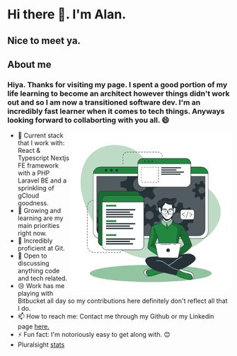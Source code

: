 # Hi there 👋. I'm Alan. 
## Nice to meet ya.

<!--
**Iceteatree/Iceteatree** is a ✨ _special_ ✨ repository because its `README.md` (this file) appears on your GitHub profile.
-->

## About me
### Hiya. Thanks for visiting my page. I spent a good portion of my life learning to become an architect however things didn't work out and so I am now a transitioned software dev. I'm an incredibly fast learner when it comes to tech things. Anyways looking forward to collaborting with you all. 😄

<img align="right" alt="GIF" src="https://github.com/Iceteatree/Iceteatree/blob/963cffd0e3a92d991842400f848d75e78a524bf6/Developer%20activity.gif" width="360px"/>

- 🔭 Current stack that I work with: React & Typescript Nextjs FE framework with a PHP Laravel BE and a sprinkling of gCloud goodness.
- 🌱 Growing and learning are my main priorities right now.
- 🦾 Incredibly proficient at Git.
- 🤔 Open to discussing anything code and tech related.
- 😢 Work has me playing with Bitbucket all day so my contributions here definitely don't reflect all that I do. 
- 📫 How to reach me: Contact me through my Github or my Linkedin page <a href="https://www.linkedin.com/in/alankow/">here.</a>
- ⚡ Fun fact: I'm notoriously easy to get along with. 😊
- Pluralsight <a href="(https://app.pluralsight.com/profile/iceteatree?_gl=1*hyksh0*_ga*MTQwNzc5MDMyNy4xNjc4MjY2Njg3*_ga_525M96C6Y1*MTY4Mzg3OTYyNC4zLjEuMTY4Mzg3OTY1MS4wLjAuMA..)">stats</a>
